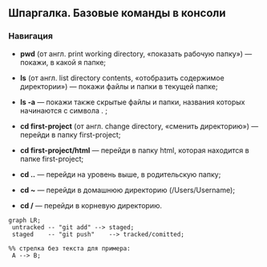 ## __Шпаргалка. Базовые команды в консоли__

### Навигация

 - __pwd__ (от англ. print working directory, «показать рабочую папку») — покажи, в какой я папке;

 - __ls__ (от англ. list directory contents, «отобразить содержимое директории») — покажи файлы и папки в текущей папке;

 - __ls -a__ — покажи также скрытые файлы и папки, названия которых начинаются с символа . ;

 - __cd first-project__ (от англ. change directory, «сменить директорию») — перейди в папку first-project;

 - __cd first-project/html__ — перейди в папку html, которая находится в папке first-project;

 - __cd ..__ — перейди на уровень выше, в родительскую папку;

 - __cd ~__ — перейди в домашнюю директорию (/Users/Username);

 - __cd /__ — перейди в корневую директорию.

 ```mermaid
graph LR;
  untracked -- "git add" --> staged;
  staged    -- "git push"    --> tracked/comitted;

%% стрелка без текста для примера: 
  A --> B;
```
